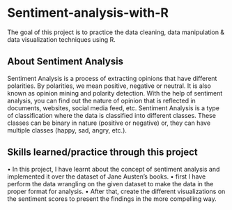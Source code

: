 # Sentiment-analysis-with-R

The goal of this project is to practice the data cleaning, data manipulation & data visualization
techniques using R.

## About Sentiment Analysis
Sentiment Analysis is a process of extracting opinions that have different polarities. By polarities, we mean
positive, negative or neutral. It is also known as opinion mining and polarity detection. With the help of
sentiment analysis, you can find out the nature of opinion that is reflected in documents, websites, social
media feed, etc. Sentiment Analysis is a type of classification where the data is classified into different classes.
These classes can be binary in nature (positive or negative) or, they can have multiple classes (happy, sad,
angry, etc.).

## Skills learned/practice through this project

• In this project, I have learnt about the concept of sentiment analysis and implemented it over the
dataset of Jane Austen’s books.
• first I have perform the data wrangling on the given dataset to make the data in the proper format for
analysis.
• After that, create the different visualizations on the sentiment scores to present the findings in the
more compelling way.

